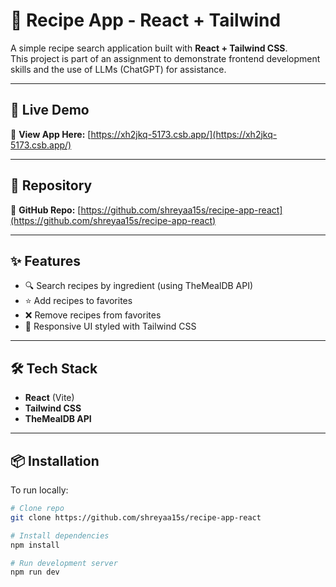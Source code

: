 # 🍳 Recipe App - React + Tailwind

A simple recipe search application built with **React + Tailwind CSS**.  
This project is part of an assignment to demonstrate frontend development skills and the use of LLMs (ChatGPT) for assistance.

---

## 🚀 Live Demo
🔗 **View App Here:** [https://xh2jkq-5173.csb.app/](https://xh2jkq-5173.csb.app/)

---

## 📂 Repository
🔗 **GitHub Repo:** [https://github.com/shreyaa15s/recipe-app-react](https://github.com/shreyaa15s/recipe-app-react)

---

## ✨ Features
- 🔍 Search recipes by ingredient (using TheMealDB API)  
- ⭐ Add recipes to favorites  
- ❌ Remove recipes from favorites  
- 📱 Responsive UI styled with Tailwind CSS  

---

## 🛠️ Tech Stack
- **React** (Vite)  
- **Tailwind CSS**  
- **TheMealDB API**  

---

## 📦 Installation
To run locally:

```bash
# Clone repo
git clone https://github.com/shreyaa15s/recipe-app-react

# Install dependencies
npm install

# Run development server
npm run dev
